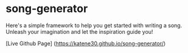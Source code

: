 # song-generator
Here's a simple framework to help you get started with writing a song. Unleash your imagination and let the inspiration guide you!


[Live Github Page] (https://katene30.github.io/song-generator/)
